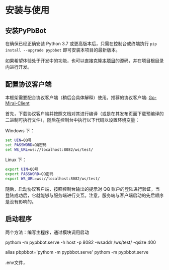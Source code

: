 # 安装与使用

## 安装PyPbBot

在确保已经正确安装 Python 3.7 或更高版本后，只需在控制台或终端执行 `pip install --upgrade pypbbot` 即可安装本项目的最新版本。

如果希望体验处于开发中的功能，也可以直接克隆[本项目](https://github.com/PHIKN1GHT/pypbbot)的源码，并在项目根目录内进行开发。

## 配置协议客户端

本框架需要配合协议客户端（稍后会具体解释）使用。推荐的协议客户端: [Go-Mirai-Client](https://github.com/ProtobufBot/Go-Mirai-Client)

首先，下载协议客户端并按照文档对其进行编译（或是在其发布页面下载预编译的二进制可执行文件），随后在控制台中执行以下代码以设置环境变量：

Windows 下：

```bat
set UIN=QQ号
set PASSWORD=QQ密码
set WS_URL=ws://localhost:8082/ws/test/
```

Linux 下：

```bash
export UIN=QQ号
export PASSWORD=QQ密码
export WS_URL=ws://localhost:8082/ws/test/
```

随后，启动协议客户端，按照控制台输出的提示对 QQ 账户的登陆进行验证，当登陆成功后，它就能够与服务端进行交互。注意，服务端与客户端启动的先后顺序是没有影响的。

## 启动程序

两个方法：编写主程序，通过模块调用启动

pythom -m pypbbot.serve -h host -p 8082 -wsaddr /ws/test/ -qsize 400

alias pbpbbot='pythom -m pypbbot.serve'
pythom -m pypbbot.serve

.env文件，
